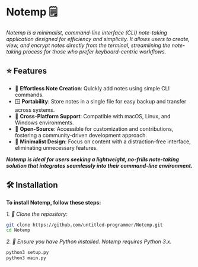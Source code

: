 # Notemp 🗒️

*Notemp is a minimalist, command-line interface (CLI) note-taking application designed for efficiency and simplicity. It allows users to create, view, and encrypt notes directly from the terminal, streamlining the note-taking process for those who prefer keyboard-centric workflows.*

## ⭐ Features

- 🌲 **Effortless Note Creation**: Quickly add notes using simple CLI commands.
- 🪟 **Portability**: Store notes in a single file for easy backup and transfer across systems.
- 🐧 **Cross-Platform Support**: Compatible with macOS, Linux, and Windows environments.
- 🍏 **Open-Source**: Accessible for customization and contributions, fostering a community-driven development approach.
- 💮 **Minimalist Design**: Focus on content with a distraction-free interface, eliminating unnecessary features.

***Notemp is ideal for users seeking a lightweight, no-frills note-taking solution that integrates seamlessly into their command-line environment.***

## 🛠️ Installation

**To install Notemp, follow these steps:**

*1. 🚴 Clone the repository:*

```bash
git clone https://github.com/untitled-programmer/Notemp.git
cd Notemp
```

*2. 🐍 Ensure you have Python installed. Notemp requires Python 3.x.*

```bash
python3 setup.py
python3 main.py
```
